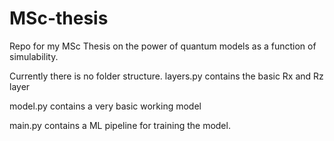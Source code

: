 # MSc-thesis
Repo for my MSc Thesis on the power of quantum models as a function of simulability.

Currently there is no folder structure.
layers.py contains the basic Rx and Rz layer

model.py contains a very basic working model

main.py contains a ML pipeline for training the model.
